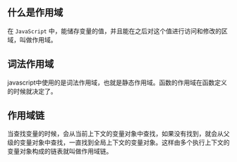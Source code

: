 ## 什么是作用域
在 `JavaScript` 中，能储存变量的值，并且能在之后对这个值进行访问和修改的区域，叫做作用域。

## 词法作用域
javascript中使用的是词法作用域，也就是静态作用域。函数的作用域在函数定义的时候就决定了。

## 作用域链
当查找变量的时候，会从当前上下文的变量对象中查找，如果没有找到，就会从父级的变量对象中查找，一直找到全局上下文的变量对象。这样由多个执行上下文的变量对象构成的链表就叫做作用域链。